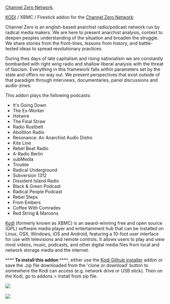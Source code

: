 <a href="https://channelzeronetwork.com/">Channel Zero Network</a>.<br>

<a href="kodi.tv">KODI<a> / XBMC / Firestick addon for the <a href="https://channelzeronetwork.com/">Channel Zero Network</a>:<br>

Channel Zero is an english-based anarchist radio/podcast network run by radical media makers. We are here to present anarchist analysis, context to deepen peoples understanding of the situation and broaden the struggle. We share stories from the front-lines, lessons from history, and battle-tested ideas to spread revolutionary practices.<br>

During thes days of late capitalism and rising nationalism we are constantly bombarded with right wing radio and shallow liberal analysis with the threat of fascism. Everything in this framework falls within parameters set by the state and offers no way out. We present perspectives that exist outside of that paradigm through interviews, documentaries, panel discussions and audio-zines.<br>

This addon plays the following podcasts:<br>

- It's Going Down<br>
- The Ex-Worker<br>
- Hotwire<br>
- The Final Straw<br>
- Radio Rustbelt<br>
- Abolition Radio<br>
- Resonance: An Anarchist Audio Distro<br>
- Kite Line<br>
- Rebel Beat Radio<br>
- A-Radio Berlin<br>
- subMedia<br>
- Trouble<br>
- Radical Underground<br>
- Subversion 1312<br>
- Dissident Island Radio<br>
- Black & Green Podcast<br>
- Radical People Podcast<br>
- Rebel Steps<br>
- From Embers<br>
- Coffee With Comrades<br>
- Red String & Maroons<br>

<a href="www.kodi.tv">Kodi</a> (formerly known as XBMC) is an award-winning free and open source (GPL) software media player and entertainment hub that can be installed on Linux, OSX, Windows, iOS and Android, featuring a 10-foot user interface for use with televisions and remote controls. It allows users to play and view most videos, music, podcasts, and other digital media files from local and network storage media and the internet.<br>

<b>^^^^ To install this addon ^^^^</b>, either use the <a href="https://www.tvaddons.co/github-browser-kodi/">Kodi Github installer</a> addon or save the .zip file downloaded from the 'clone or download' button to somewhere the Kodi can access (e.g. network drive or USB stick). Then on the Kodi, go to addons > install from zip file.<br>

<img src="https://channelzeronetwork.com/wp-content/themes/channelzero/library/images/logo.jpg"><br>
<br><a href="http://www.kodi.tv"><img src="https://kodi.tv/sites/default/files/page/field_image/about--devices.jpg">
